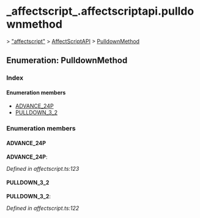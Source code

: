 # \_affectscript\_.affectscriptapi.pulldownmethod

 &gt; ["affectscript"](https://github.com/AffectScript/affectscript-docs/tree/306de14a6253b187416c39813dcd85cd8989dc14/javascript-api/기타%20그%20외%20참조%20API/modules/_affectscript_.md) &gt; [AffectScriptAPI](https://github.com/AffectScript/affectscript-docs/tree/306de14a6253b187416c39813dcd85cd8989dc14/javascript-api/기타%20그%20외%20참조%20API/modules/_affectscript_.affectscriptapi.md) &gt; [PulldownMethod](https://github.com/AffectScript/affectscript-docs/tree/306de14a6253b187416c39813dcd85cd8989dc14/_affectscript_.affectscriptapi.pulldownmethod.md)

## Enumeration: PulldownMethod

### Index

#### Enumeration members

* [ADVANCE\_24P](_affectscript_.affectscriptapi.pulldownmethod.md#advance_24p)
* [PULLDOWN\_3\_2](_affectscript_.affectscriptapi.pulldownmethod.md#pulldown_3_2)

### Enumeration members

#### ADVANCE\_24P <a id="advance_24p"></a>

**ADVANCE\_24P**:

_Defined in affectscript.ts:123_

#### PULLDOWN\_3\_2 <a id="pulldown_3_2"></a>

**PULLDOWN\_3\_2**:

_Defined in affectscript.ts:122_

